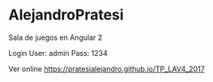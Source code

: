 # AlejandroPratesi

Sala de juegos en Angular 2


Login
User: admin
Pass: 1234 

Ver online 
https://pratesialejandro.github.io/TP_LAV4_2017
